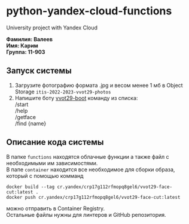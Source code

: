 # python-yandex-cloud-functions
University project with Yandex Cloud

**Фамилия: Валеев**   
**Имя: Карим**  
**Группа: 11-903**  

## Запуск системы
1. Загрузите фотографию формата .jpg и весом менее 1 мб в Object Storage `itis-2022-2023-vvot29-photos`
2. Напишите боту [vvot29-boot](https://t.me/vvot29_boot_bot) команду из списка:   
/start   
/help  
/getface   
/find {name}


## Описание кода системы  
В папке `functions` находятся облачные функции а также файл с необходимыми им зависимостями.  
В папе `container` находится все необходимое для сборки образа, который с помощью комманд  
```
docker build --tag cr.yandex/crp17g112rfmopq8gel6/vvot29-face-cut:latest . 
docker push cr.yandex/crp17g112rfmopq8gel6/vvot29-face-cut:latest
```  
можно отправить в Container Registry.  
Остальные файлы нужны для линтеров и GitHub репозитория.


